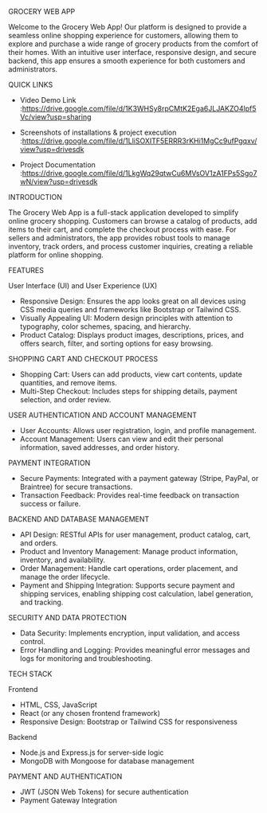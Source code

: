 GROCERY WEB APP

Welcome to the Grocery Web App! Our platform is designed to provide a seamless online shopping experience for customers, allowing them to explore and purchase a wide range of grocery products from the comfort of their homes. With an intuitive user interface, responsive design, and secure backend, this app ensures a smooth experience for both customers and administrators.

QUICK LINKS

- Video Demo Link
:https://drive.google.com/file/d/1K3WHSy8rpCMtK2Ega6JLJAKZO4lpf5Vc/view?usp=sharing
  
- Screenshots of installations & project execution 
:https://drive.google.com/file/d/1LliSOXITF5ERRR3rKHi1MgCc9ufPgqxv/view?usp=drivesdk

- Project Documentation 
:https://drive.google.com/file/d/1LkgWq29qtwCu6MVsOV1zA1FPs5Sgo7wN/view?usp=drivesdk

INTRODUCTION

The Grocery Web App is a full-stack application developed to simplify online grocery shopping. Customers can browse a catalog of products, add items to their cart, and complete the checkout process with ease. For sellers and administrators, the app provides robust tools to manage inventory, track orders, and process customer inquiries, creating a reliable platform for online shopping.

FEATURES

 User Interface (UI) and User Experience (UX)
- Responsive Design: Ensures the app looks great on all devices using CSS media queries and frameworks like Bootstrap or Tailwind CSS.
- Visually Appealing UI: Modern design principles with attention to typography, color schemes, spacing, and hierarchy.
- Product Catalog: Displays product images, descriptions, prices, and offers search, filter, and sorting options for easy browsing.
  
SHOPPING CART AND CHECKOUT PROCESS
- Shopping Cart: Users can add products, view cart contents, update quantities, and remove items.
- Multi-Step Checkout: Includes steps for shipping details, payment selection, and order review.

USER AUTHENTICATION AND ACCOUNT MANAGEMENT
- User Accounts: Allows user registration, login, and profile management.
- Account Management: Users can view and edit their personal information, saved addresses, and order history.
	
PAYMENT INTEGRATION
- Secure Payments: Integrated with a payment gateway (Stripe, PayPal, or Braintree) for secure transactions.
- Transaction Feedback: Provides real-time feedback on transaction success or failure.

BACKEND AND DATABASE MANAGEMENT

- API Design: RESTful APIs for user management, product catalog, cart, and orders.
- Product and Inventory Management: Manage product information, inventory, and availability.
- Order Management: Handle cart operations, order placement, and manage the order lifecycle.
- Payment and Shipping Integration: Supports secure payment and shipping services, enabling shipping cost calculation, label generation, 
  and tracking.
  
SECURITY AND DATA PROTECTION

- Data Security: Implements encryption, input validation, and access control.
- Error Handling and Logging: Provides meaningful error messages and logs for monitoring and troubleshooting.
  
 TECH STACK

 Frontend
- HTML, CSS, JavaScript
- React (or any chosen frontend framework)
- Responsive Design: Bootstrap or Tailwind CSS for responsiveness
  
 Backend
- Node.js and Express.js for server-side logic
- MongoDB with Mongoose for database management

PAYMENT AND AUTHENTICATION

- JWT (JSON Web Tokens) for secure authentication
- Payment Gateway Integration

